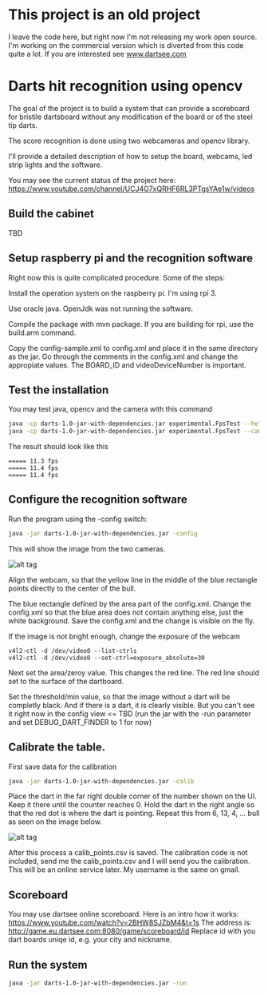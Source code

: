 # This project is an old project

I leave the code here, but right now I'm not releasing my work
open source. I'm working on the commercial version which is
diverted from this code quite a lot. If you are interested
see www.dartsee.com


# Darts hit recognition using opencv

The goal of the project is to build a system that can provide a scoreboard for
bristile dartsboard without any modification of the board or of the steel tip darts.

The score recognition is done using two webcameras and opencv library.

I'll provide a detailed description of how to setup the board, webcams, led strip
lights and the software. 

You may see the current status of the project here: https://www.youtube.com/channel/UCJ4G7xQRHF6RL3PTgsYAe1w/videos


## Build the cabinet

TBD

## Setup raspberry pi and the recognition software

Right now this is quite complicated procedure. Some of the steps:

Install the operation system on the raspberry pi. I'm using rpi 3.

Use oracle java. OpenJdk was not running the software.

Compile the package with mvn package. If you are building for rpi, use the build.arm command.

Copy the config-sample.xml to config.xml and place it in the same directory as the jar.
Go through the comments in the config.xml and change the appropiate values.
The BOARD_ID and videoDeviceNumber is important.

## Test the installation

You may test java, opencv and the camera with this command

```bash
java -cp darts-1.0-jar-with-dependencies.jar experimental.FpsTest --help
java -cp darts-1.0-jar-with-dependencies.jar experimental.FpsTest --cam 0 --width 640 --height 480
```

The result should look like this

```text
===== 11.3 fps
===== 11.4 fps
===== 11.4 fps
```

## Configure the recognition software

Run the program using the -config switch:

```bash
java -jar darts-1.0-jar-with-dependencies.jar -config
```

This will show the image from the two cameras. 

![alt tag](https://github.com/vassdoki/opencv-darts/blob/master/docs/images/config.png)

Align the webcam, so that the yellow line in the middle of the blue rectangle points
directly to the center of the bull.

The blue rectangle defined by the area part of the config.xml.
Change the config.xml so that the blue area does not contain anything else, just the white
background. Save the config.xml and the change is visible on the fly.

If the image is not bright enough, change the exposure of the webcam

```aidl
v4l2-ctl -d /dev/video0 --list-ctrls
v4l2-ctl -d /dev/video0 --set-ctrl=exposure_absolute=30
```

Next set the area/zeroy value. This changes the red line. The red line should set to
the surface of the dartboard.

Set the threshold/min value, so that the image without a dart will be completly black.
And if there is a dart, it is clearly visible. 
But you can't see it right now in the config view <= TBD (run the jar with the -run parameter and set DEBUG_DART_FINDER to 1 for now)

## Calibrate the table.
 
First save data for the calibration

```bash
java -jar darts-1.0-jar-with-dependencies.jar -calib
```

Place the dart in the far right double corner of the number shown on the UI. Keep
 it there until the counter reaches 0. Hold the dart in the right angle so that the red
 dot is where the dart is pointing. Repeat this from 6, 13, 4, ... bull as seen on the
image below.
 
![alt tag](https://github.com/vassdoki/opencv-darts/blob/master/docs/images/cali_order.png)


After this process a calib_points.csv is saved. The calibration code is not included,
send me the calib_points.csv and I will send you the calibration. This will be
an online service later. My username is the same on gmail.


## Scoreboard

You may use dartsee online scoreboard. Here is an intro how it works: https://www.youtube.com/watch?v=2BHW8SJZbM4&t=1s
The address is: http://game.eu.dartsee.com:8080/game/scoreboard/id
Replace id with you dart boards uniqe id, e.g. your city and nickname.

## Run the system

```bash
java -jar darts-1.0-jar-with-dependencies.jar -run
```

